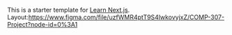 This is a starter template for [Learn Next.js](https://nextjs.org/learn).
Layout:https://www.figma.com/file/uzfWMR4ptT9S4lwkovyjxZ/COMP-307-Project?node-id=0%3A1
